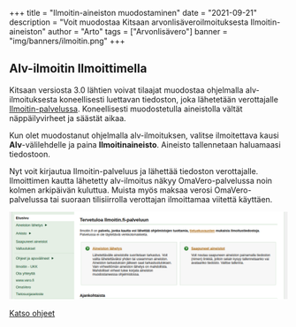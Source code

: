 +++
title = "Ilmoitin-aineiston muodostaminen"
date = "2021-09-21"
description = "Voit muodostaa Kitsaan arvonlisäveroilmoituksesta Ilmoitin-aineiston"
author = "Arto"
tags = ["Arvonlisävero"]
banner = "img/banners/ilmoitin.png"
+++

## Alv-ilmoitin Ilmoittimella

Kitsaan versiosta 3.0 lähtien voivat tilaajat muodostaa ohjelmalla alv-ilmoituksesta koneellisesti luettavan tiedoston, joka lähetetään verottajalle [Ilmoitin-palvelussa](https://ilmoitin.fi). Koneellisesti muodostetulla aineistolla vältät näppäilyvirheet ja säästät aikaa.

Kun olet muodostanut ohjelmalla alv-ilmoituksen, valitse ilmoitettava kausi **Alv**-välilehdelle ja paina **Ilmoitinaineisto**. Aineisto tallennetaan haluamaasi tiedostoon.

Nyt voit kirjautua Ilmoitin-palveluus ja lähettää tiedoston verottajalle. Ilmoittimen kautta lähetetty alv-ilmoitus näkyy OmaVero-palvelussa noin kolmen arkipäivän kuluttua. Muista myös maksaa verosi OmaVero-palvelussa tai suoraan tilisiirrolla verottajan ilmoittamaa viitettä käyttäen.

![](/img/fi/alv/ilmoitin3.png)

[Katso ohjeet](/docs/alv/ilmoitus/ilmoitin/)
